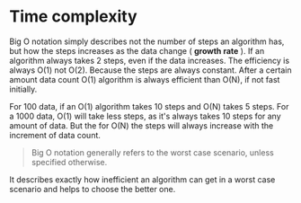 # Time complexity
Big O notation simply describes not the number of steps an algorithm has, but how the steps increases as the data change ( __growth rate__ ). If an algorithm always takes 2 steps, even if the data increases. The efficiency is always O(1) not O(2). Because the steps are always constant. After a certain amount data count O(1) algorithm is always efficient than O(N), if not fast initially.

For 100 data, if an O(1) algorithm takes 10 steps and O(N) takes 5 steps. For a 1000 data, O(1) will take less steps, as it's always takes 10 steps for any amount of data. But the for O(N) the steps will always increase with the increment of data count.

> Big O notation generally refers to the worst case scenario, unless specified otherwise.

It describes exactly how inefficient an algorithm can get in a worst case scenario and helps to choose the better one.